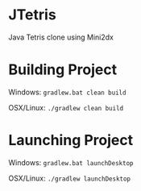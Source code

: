 # JTetris
Java Tetris clone using Mini2dx

# Building Project
Windows: ```gradlew.bat clean build```

OSX/Linux: ```./gradlew clean build```

# Launching Project
Windows: ```gradlew.bat launchDesktop```

OSX/Linux: ```./gradlew launchDesktop```
